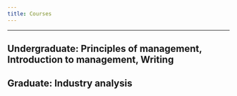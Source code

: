 ```yaml
---
title: Courses
---
```

---
## Undergraduate: Principles of management, Introduction to management, Writing
## Graduate: Industry analysis 


